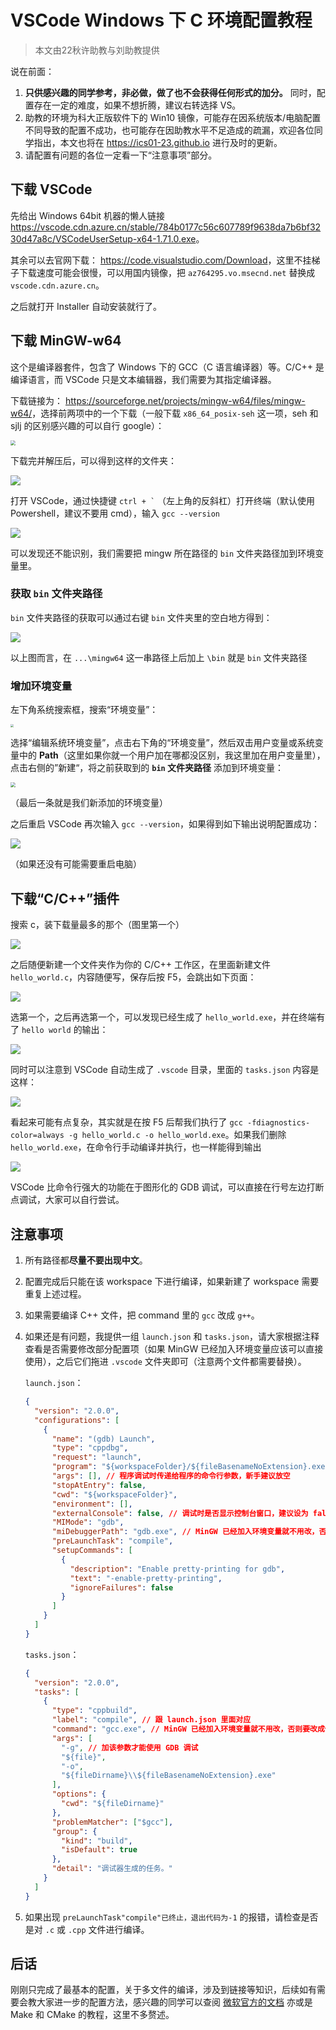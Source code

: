 # VSCode Windows 下 C 环境配置教程

> 本文由22秋许助教与刘助教提供

说在前面：

1. **只供感兴趣的同学参考，非必做，做了也不会获得任何形式的加分。** 同时，配置存在一定的难度，如果不想折腾，建议右转选择 VS。
2. 助教的环境为科大正版软件下的 Win10 镜像，可能存在因系统版本/电脑配置不同导致的配置不成功，也可能存在因助教水平不足造成的疏漏，欢迎各位同学指出，本文也将在 <https://ics01-23.github.io> 进行及时的更新。
3. 请配置有问题的各位一定看一下“注意事项”部分。

## 下载 VSCode

先给出 Windows 64bit 机器的懒人链接 <https://vscode.cdn.azure.cn/stable/784b0177c56c607789f9638da7b6bf3230d47a8c/VSCodeUserSetup-x64-1.71.0.exe>。

其余可以去官网下载： <https://code.visualstudio.com/Download>，这里不挂梯子下载速度可能会很慢，可以用国内镜像，把 `az764295.vo.msecnd.net` 替换成 `vscode.cdn.azure.cn`。

之后就打开 Installer 自动安装就行了。

## 下载 MinGW-w64

这个是编译器套件，包含了 Windows 下的 GCC（C 语言编译器）等。C/C++ 是编译语言，而 VSCode 只是文本编辑器，我们需要为其指定编译器。

下载链接为： <https://sourceforge.net/projects/mingw-w64/files/mingw-w64/>，选择前两项中的一个下载（一般下载 `x86_64_posix-seh` 这一项，seh 和 sjlj 的区别感兴趣的可以自行 google）：

<img src="../images/vscode_tutorial/mingw-list.png" style="zoom:50%;" />

下载完并解压后，可以得到这样的文件夹：

![](../images/vscode_tutorial/mingw-preview.png)

打开 VSCode，通过快捷键 `` ctrl + ` `` （左上角的反斜杠）打开终端（默认使用 Powershell，建议不要用 cmd），输入 `gcc --version`

![](../images/vscode_tutorial/error.png)

可以发现还不能识别，我们需要把 mingw 所在路径的 `bin` 文件夹路径加到环境变量里。

### 获取 `bin` 文件夹路径

`bin` 文件夹路径的获取可以通过右键 `bin` 文件夹里的空白地方得到：

![](../images/vscode_tutorial/check-path.png)

以上图而言，在 `...\mingw64` 这一串路径上后加上 `\bin` 就是 `bin` 文件夹路径

### 增加环境变量

左下角系统搜索框，搜索“环境变量”：

<img src="../images/vscode_tutorial/search.png" style="zoom:33%;" />

选择“编辑系统环境变量”，点击右下角的“环境变量”，然后双击用户变量或系统变量中的 **Path**（这里如果你就一个用户加在哪都没区别，我这里加在用户变量里），点击右侧的”新建“，将之前获取到的 **`bin` 文件夹路径** 添加到环境变量：

<img src="../images/vscode_tutorial/add-ev.png" style="zoom:50%;" />

（最后一条就是我们新添加的环境变量）

之后重启 VSCode 再次输入 `gcc --version`，如果得到如下输出说明配置成功：

![](../images/vscode_tutorial/success.png)

（如果还没有可能需要重启电脑）

## 下载“C/C++”插件

搜索 c，装下载量最多的那个（图里第一个）

![](../images/vscode_tutorial/plugin.png)

之后随便新建一个文件夹作为你的 C/C++ 工作区，在里面新建文件 `hello_world.c`，内容随便写，保存后按 F5，会跳出如下页面：

![](../images/vscode_tutorial/first-compile.png)

选第一个，之后再选第一个，可以发现已经生成了 `hello_world.exe`，并在终端有了 `hello world` 的输出：

![](../images/vscode_tutorial/program-output.png)

同时可以注意到 VSCode 自动生成了 `.vscode` 目录，里面的 `tasks.json` 内容是这样：

![](../images/vscode_tutorial/task.png)

看起来可能有点复杂，其实就是在按 F5 后帮我们执行了 `gcc -fdiagnostics-color=always -g hello_world.c -o hello_world.exe`。如果我们删除 `hello_world.exe`，在命令行手动编译并执行，也一样能得到输出

![](../images/vscode_tutorial/manually-compile.png)

VSCode 比命令行强大的功能在于图形化的 GDB 调试，可以直接在行号左边打断点调试，大家可以自行尝试。

## 注意事项

1. 所有路径都**尽量不要出现中文**。

2. 配置完成后只能在该 workspace 下进行编译，如果新建了 workspace 需要重复上述过程。

3. 如果需要编译 C++ 文件，把 command 里的 `gcc` 改成 `g++`。

4. 如果还是有问题，我提供一组 `launch.json` 和 `tasks.json`，请大家根据注释查看是否需要修改部分配置项（如果 MinGW 已经加入环境变量应该可以直接使用），之后它们拖进 `.vscode` 文件夹即可（注意两个文件都需要替换）。

    `launch.json`：

    ```json
    {
      "version": "2.0.0",
      "configurations": [
        {
          "name": "(gdb) Launch",
          "type": "cppdbg",
          "request": "launch",
          "program": "${workspaceFolder}/${fileBasenameNoExtension}.exe",
          "args": [], // 程序调试时传递给程序的命令行参数，新手建议放空
          "stopAtEntry": false,
          "cwd": "${workspaceFolder}",
          "environment": [],
          "externalConsole": false, // 调试时是否显示控制台窗口，建议设为 false
          "MIMode": "gdb",
          "miDebuggerPath": "gdb.exe", // MinGW 已经加入环境变量就不用改，否则要改成你 gdb 的路径
          "preLaunchTask": "compile",
          "setupCommands": [
            {
              "description": "Enable pretty-printing for gdb",
              "text": "-enable-pretty-printing",
              "ignoreFailures": false
            }
          ]
        }
      ]
    }
    ```

    `tasks.json`：

    ```json
    {
      "version": "2.0.0",
      "tasks": [
        {
          "type": "cppbuild",
          "label": "compile", // 跟 launch.json 里面对应
          "command": "gcc.exe", // MinGW 已经加入环境变量就不用改，否则要改成你 gcc 的路径，C++ 就改成 g++
          "args": [
            "-g", // 加该参数才能使用 GDB 调试
            "${file}",
            "-o",
            "${fileDirname}\\${fileBasenameNoExtension}.exe"
          ],
          "options": {
            "cwd": "${fileDirname}"
          },
          "problemMatcher": ["$gcc"],
          "group": {
            "kind": "build",
            "isDefault": true
          },
          "detail": "调试器生成的任务。"
        }
      ]
    }
    ```

5. 如果出现 `preLaunchTask"compile"已终止，退出代码为-1` 的报错，请检查是否是对 `.c` 或 `.cpp` 文件进行编译。

## 后话

刚刚只完成了最基本的配置，关于多文件的编译，涉及到链接等知识，后续如有需要会教大家进一步的配置方法，感兴趣的同学可以查阅 [微软官方的文档](https://code.visualstudio.com/docs/editor/debugging) 亦或是 Make 和 CMake 的教程，这里不多赘述。

